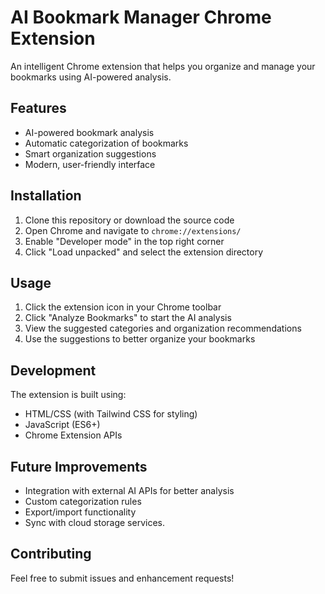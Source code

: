 # AI Bookmark Manager Chrome Extension

An intelligent Chrome extension that helps you organize and manage your bookmarks using AI-powered analysis.

## Features

- AI-powered bookmark analysis
- Automatic categorization of bookmarks
- Smart organization suggestions
- Modern, user-friendly interface

## Installation

1. Clone this repository or download the source code
2. Open Chrome and navigate to `chrome://extensions/`
3. Enable "Developer mode" in the top right corner
4. Click "Load unpacked" and select the extension directory

## Usage

1. Click the extension icon in your Chrome toolbar
2. Click "Analyze Bookmarks" to start the AI analysis
3. View the suggested categories and organization recommendations
4. Use the suggestions to better organize your bookmarks

## Development

The extension is built using:
- HTML/CSS (with Tailwind CSS for styling)
- JavaScript (ES6+)
- Chrome Extension APIs

## Future Improvements

- Integration with external AI APIs for better analysis
- Custom categorization rules
- Export/import functionality
- Sync with cloud storage services.

## Contributing

Feel free to submit issues and enhancement requests!
